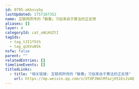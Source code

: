 ```yaml
---
id: 0795-akbsvyby
lastUpdated: 1757167352
name: 互联网所传的「躲春」习俗来自于算法的正反馈
aliases: []
layer: 4
categoryId: cat_uWLHUZtI
tagIds:
  - tag_tJI1f5th
  - tag_qCKVuN5k
nsfw: false
parent: ""
relatedEntries: []
timelineEvents: []
titledLinks:
  - title: "相关链接: 互联网所传的「躲春」习俗来自于算法的正反馈"
    url: https://mp.weixin.qq.com/s/UTdPJNmlMfazjH51EsJsAQ
---
```


